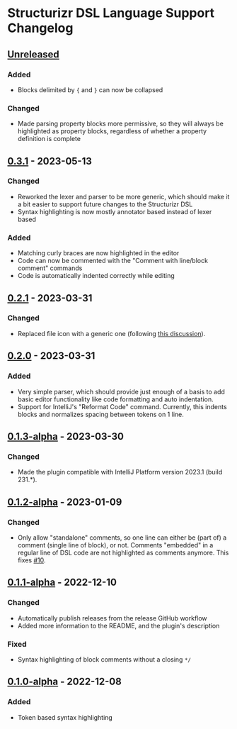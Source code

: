 # Structurizr DSL Language Support Changelog

## [Unreleased]

### Added
- Blocks delimited by `{` and `}` can now be collapsed

### Changed
- Made parsing property blocks more permissive, so they will always be highlighted as property blocks, regardless of
  whether a property definition is complete

## [0.3.1] - 2023-05-13

### Changed
- Reworked the lexer and parser to be more generic, which should make it a bit easier to support future changes to the
  Structurizr DSL
- Syntax highlighting is now mostly annotator based instead of lexer based

### Added
- Matching curly braces are now highlighted in the editor
- Code can now be commented with the "Comment with line/block comment" commands
- Code is automatically indented correctly while editing

## [0.2.1] - 2023-03-31

### Changed
- Replaced file icon with a generic one (following [this discussion](https://github.com/structurizr/dsl/discussions/240#discussioncomment-5488973)).

## [0.2.0] - 2023-03-31

### Added
- Very simple parser, which should provide just enough of a basis to add basic editor functionality like code formatting and auto indentation.
- Support for IntelliJ's "Reformat Code" command. Currently, this indents blocks and normalizes spacing between tokens on 1 line.

## [0.1.3-alpha] - 2023-03-30

### Changed
- Made the plugin compatible with IntelliJ Platform version 2023.1 (build 231.*).

## [0.1.2-alpha] - 2023-01-09

### Changed
- Only allow "standalone" comments, so one line can either be (part of) a comment (single line of block), or not.
  Comments "embedded" in a regular line of DSL code are not highlighted as comments anymore.
  This fixes [#10](https://github.com/dirkgroot/structurizr-dsl-intellij-plugin/issues/10).

## [0.1.1-alpha] - 2022-12-10

### Changed
- Automatically publish releases from the release GitHub workflow
- Added more information to the README, and the plugin's description

### Fixed
- Syntax highlighting of block comments without a closing `*/`

## [0.1.0-alpha] - 2022-12-08

### Added
- Token based syntax highlighting

[Unreleased]: https://github.com/dirkgroot/structurizr-dsl-intellij-plugin/compare/v0.3.1...HEAD
[0.3.1]: https://github.com/dirkgroot/structurizr-dsl-intellij-plugin/compare/v0.2.1...v0.3.1
[0.2.1]: https://github.com/dirkgroot/structurizr-dsl-intellij-plugin/compare/v0.2.0...v0.2.1
[0.2.0]: https://github.com/dirkgroot/structurizr-dsl-intellij-plugin/compare/v0.1.3-alpha...v0.2.0
[0.1.3-alpha]: https://github.com/dirkgroot/structurizr-dsl-intellij-plugin/compare/v0.1.2-alpha...v0.1.3-alpha
[0.1.2-alpha]: https://github.com/dirkgroot/structurizr-dsl-intellij-plugin/compare/v0.1.1-alpha...v0.1.2-alpha
[0.1.1-alpha]: https://github.com/dirkgroot/structurizr-dsl-intellij-plugin/compare/v0.1.0-alpha...v0.1.1-alpha
[0.1.0-alpha]: https://github.com/dirkgroot/structurizr-dsl-intellij-plugin/commits/v0.1.0-alpha
